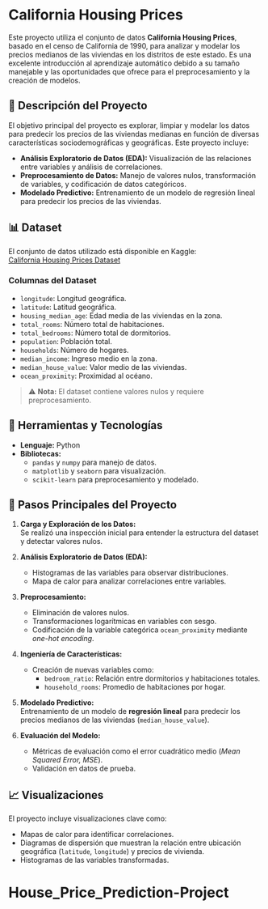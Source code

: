 # California Housing Prices

Este proyecto utiliza el conjunto de datos **California Housing Prices**, basado en el censo de California de 1990, para analizar y modelar los precios medianos de las viviendas en los distritos de este estado. Es una excelente introducción al aprendizaje automático debido a su tamaño manejable y las oportunidades que ofrece para el preprocesamiento y la creación de modelos.

## 📄 Descripción del Proyecto

El objetivo principal del proyecto es explorar, limpiar y modelar los datos para predecir los precios de las viviendas medianas en función de diversas características sociodemográficas y geográficas. Este proyecto incluye:

- **Análisis Exploratorio de Datos (EDA):** Visualización de las relaciones entre variables y análisis de correlaciones.
- **Preprocesamiento de Datos:** Manejo de valores nulos, transformación de variables, y codificación de datos categóricos.
- **Modelado Predictivo:** Entrenamiento de un modelo de regresión lineal para predecir los precios de las viviendas.

## 📊 Dataset

El conjunto de datos utilizado está disponible en Kaggle:  
[California Housing Prices Dataset](https://www.kaggle.com/datasets/camnugent/california-housing-prices)

### Columnas del Dataset

- `longitude`: Longitud geográfica.
- `latitude`: Latitud geográfica.
- `housing_median_age`: Edad media de las viviendas en la zona.
- `total_rooms`: Número total de habitaciones.
- `total_bedrooms`: Número total de dormitorios.
- `population`: Población total.
- `households`: Número de hogares.
- `median_income`: Ingreso medio en la zona.
- `median_house_value`: Valor medio de las viviendas.
- `ocean_proximity`: Proximidad al océano.

> ⚠️ **Nota:** El dataset contiene valores nulos y requiere preprocesamiento.

## 🔧 Herramientas y Tecnologías

- **Lenguaje:** Python  
- **Bibliotecas:**
  - `pandas` y `numpy` para manejo de datos.
  - `matplotlib` y `seaborn` para visualización.
  - `scikit-learn` para preprocesamiento y modelado.

## 🚀 Pasos Principales del Proyecto

1. **Carga y Exploración de los Datos:**  
   Se realizó una inspección inicial para entender la estructura del dataset y detectar valores nulos.

2. **Análisis Exploratorio de Datos (EDA):**  
   - Histogramas de las variables para observar distribuciones.
   - Mapa de calor para analizar correlaciones entre variables.

3. **Preprocesamiento:**  
   - Eliminación de valores nulos.
   - Transformaciones logarítmicas en variables con sesgo.
   - Codificación de la variable categórica `ocean_proximity` mediante *one-hot encoding*.

4. **Ingeniería de Características:**  
   - Creación de nuevas variables como:
     - `bedroom_ratio`: Relación entre dormitorios y habitaciones totales.
     - `household_rooms`: Promedio de habitaciones por hogar.

5. **Modelado Predictivo:**  
   Entrenamiento de un modelo de **regresión lineal** para predecir los precios medianos de las viviendas (`median_house_value`).

6. **Evaluación del Modelo:**  
   - Métricas de evaluación como el error cuadrático medio (*Mean Squared Error, MSE*).
   - Validación en datos de prueba.

## 📈 Visualizaciones

El proyecto incluye visualizaciones clave como:

- Mapas de calor para identificar correlaciones.
- Diagramas de dispersión que muestran la relación entre ubicación geográfica (`latitude`, `longitude`) y precios de vivienda.
- Histogramas de las variables transformadas.

# House_Price_Prediction-Project
